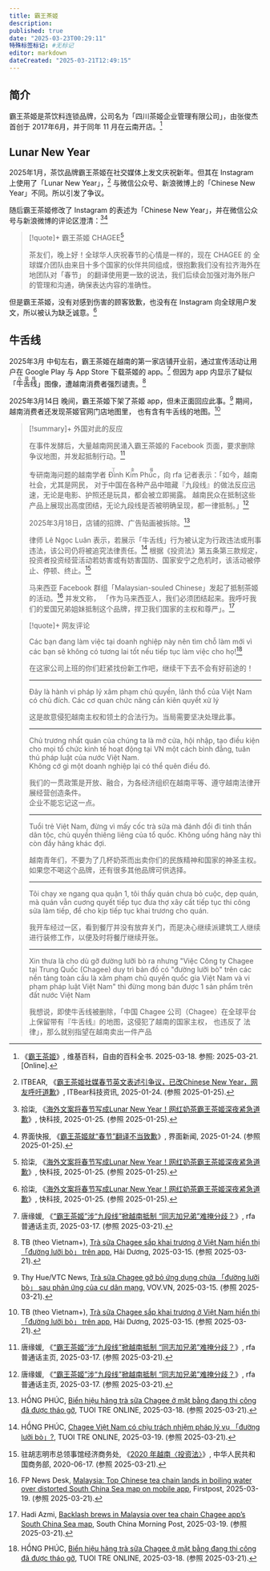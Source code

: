 ```yaml
---
title: 霸王茶姬
description:
published: true
date: "2025-03-23T00:29:11"
特殊标签标记: #无标记
editor: markdown
dateCreated: "2025-03-21T12:49:15"
---
```


## 简介

霸王茶姬是茶饮料连锁品牌，公司名为「四川茶姬企业管理有限公司」，由张俊杰首创于 2017年6月，并于同年 11 月在云南开店。[^DWot]

[^DWot]: 《[霸王茶姬](https://zh.wikipedia.org/zh-hans/霸王茶姬)》, 维基百科，自由的百科全书. 2025-03-18. 参照: 2025-03-21. [Online].

## Lunar New Year

2025年1月，茶饮品牌霸王茶姬在社交媒体上发文庆祝新年。但其在 Instagram 上使用了「Lunar New Year」，[^93204]
与微信公众号、新浪微博上的「Chinese New Year」不同。所以引发了争议。

随后霸王茶姬修改了 Instagram 的表述为「Chinese New Year」，并在微信公众号与新浪微博的评论区澄清：[^27390][^93571]

[^93204]: ITBEAR, 《[霸王茶姬社媒春节英文表述引争议，已改Chinese New Year，网友呼吁道歉](https://web.archive.org/web/20250125025054/http://www.itbear.com.cn/html/2025-01/693204.html)》, ITBear科技资讯, 2025-01-24. (参照 2025-01-25).

[^27390]: 拾柒, 《[海外文案将春节写成Lunar New Year！网红奶茶霸王茶姬深夜紧急道歉](https://web.archive.org/web/20250125055012/https://news.mydrivers.com/1/1027/1027390.htm)》, 快科技, 2025-01-25. (参照 2025-01-25).

[^93571]: 界面快报, 《[霸王茶姬就“春节”翻译不当致歉](https://web.archive.org/web/20250125053458/https://www.jiemian.com/article/12293571.html)》, 界面新闻, 2025-01-24. (参照 2025-01-25).

> [!quote]+ 霸王茶姬 CHAGEE[^27390]
>
> 茶友们，晚上好！全球华人庆祝春节的心情是一样的，现在 CHAGEE 的
> 全球媒介团队由来目十多个国家的伙伴共同组成，很抱歉我们没有拉齐海外在地团队对「春节」
> 的翻译使用更一致的说法，我们后续会加强对海外账户的管理和沟通，确保表达内容的准确性。

但是霸王茶姬，没有对感到伤害的顾客致歉，也没有在 Instagram 向全球用户发文，所以被认为缺乏诚意。[^27390]

## 牛舌线

2025年3月 中旬左右，霸王茶姬在越南的第一家店铺开业前，通过宣传活动让用户在 Google Play 与 App Store 下载茶姬的 app。[^45556]
但因为 app 内显示了疑似「<ruby>牛舌线<rt>九段线</rt></ruby>」图像，遭越南消费者强烈谴责。[^07323]

[^45556]: 唐缘媛, 《[“霸王茶姬”涉“九段线”掀越南抵制 “同志加兄弟”难掩分歧？](https://web.archive.org/web/20250321045556/https://www.rfa.org/mandarin/zhengzhi/waijiao/2025/03/17/tea-queen-nine-dash-line-vietnam-china/)》, rfa 普通话主页, 2025-03-17. (参照 2025-03-21).

[^07323]: TB (theo Vietnam+), [Trà sữa Chagee sắp khai trương ở Việt Nam hiển thị 「đường lưỡi bò」 trên app](https://web.archive.org/web/20250315091627/https://baohaiduong.vn/tra-sua-chagee-sap-khai-truong-o-viet-nam-hien-thi-duong-luoi-bo-tren-app-407323.html), Hải Dương, 2025-03-15. (参照 2025-03-21).

2025年3月14日 晚间，霸王茶姬下架了茶姬 app，但未正面回应此事。[^61448] 期间，越南消费者还发现茶姬官网门店地图里，
也有含有牛舌线的地图。[^07323]

[^61448]: Thy Hue/VTC News, [Trà sữa Chagee gỡ bỏ ứng dụng chứa 「đường lưỡi bò」 sau phản ứng của cư dân mạng](https://web.archive.org/web/20250321044718/https://vov.vn/thi-truong/tra-sua-chagee-go-bo-ung-dung-chua-duong-luoi-bo-sau-phan-ung-cua-cu-dan-mang-post1161448.vov?jskey=gublNUPY44NTAF11Lo4fpQJbgZV5EAJwAg%3D%3D), VOV.VN, 2025-03-15. (参照 2025-03-21).

> [!summary]+ 外国对此的反应
>
> 在事件发酵后，大量越南网民涌入霸王茶姬的 Facebook 页面，要求删除争议地图，并发起抵制行动。[^45556]
>
> 专研南海问题的越南学者 <ruby>Đinh Kim Phúc<rt>丁金福</rt></ruby>，向 rfa 记者表示：「如今，越南社会，尤其是网民，
> 对于中国在各种产品中暗藏『九段线』的做法反应迅速，无论是电影、护照还是玩具，都会被立即揭露。
> 越南民众在抵制这些产品上展现出高度团结，无论九段线是否被明确呈现，都一律抵制。」[^45556]<!-- 2025年3月17日 -->
>
> 2025年3月18日，店铺的招牌、广告贴画被拆除。[^50192]
>
> 律师 Lê Ngọc Luân 表示，若展示「牛舌线」行为被认定为行政违法或刑事违法，该公司仍将被追究法律责任。[^08362]
> 根据《投资法》第五条第三款规定，投资者投资经营活动若妨害或有妨害国防、国家安宁之危机时，该活动被停止、停顿、终止。[^b8cc3]
>
> 马来西亚 Facebook 群组「Malaysian-souled Chinese」发起了抵制茶姬的活动。[^72849] 并发文称，
> 「作为马来西亚人，我们必须团结起来。我呼吁我们的爱国兄弟姐妹抵制这个品牌，捍卫我们国家的主权和尊严」。[^02951]

[^50192]: HỒNG PHÚC, [Biển hiệu hãng trà sữa Chagee ở mặt bằng đang thi công đã được tháo gỡ](https://web.archive.org/web/20250319144832/https://tuoitre.vn/bien-hieu-hang-tra-sua-chagee-o-mat-bang-dang-thi-cong-da-duoc-thao-go-20250318110050192.htm), TUOI TRE ONLINE, 2025-03-18. (参照 2025-03-21).

[^08362]: HỒNG PHÚC, [Chagee Việt Nam có chịu trách nhiệm pháp lý vụ 「đường lưỡi bò」?](https://web.archive.org/web/20250321045213/https://tuoitre.vn/chagee-viet-nam-co-chiu-trach-nhiem-phap-ly-vu-duong-luoi-bo-20250319124608362.htm), TUOI TRE ONLINE, 2025-03-19. (参照 2025-03-21).

[^b8cc3]: 驻胡志明市总领事馆经济商务处, 《[2020 年越南〈投资法〉](https://web.archive.org/web/20250321073925/https://hochiminh.mofcom.gov.cn/zcfg/tz/art/2022/art_0d983ce37c764731a0d2e2fb9bfb8cc3.html)》, 中华人民共和国商务部, 2020-06-17. (参照 2025-03-21).

[^72849]: FP News Desk, [Malaysia: Top Chinese tea chain lands in boiling water over distorted South China Sea map on mobile app](https://web.archive.org/web/20250319151636/https://www.firstpost.com/world/malaysia-top-chinese-tea-chain-lands-in-boiling-water-over-distorted-south-china-sea-map-on-mobile-app-13872849.html), Firstpost, 2025-03-19. (参照 2025-03-21).

[^02951]: Hadi Azmi, [Backlash brews in Malaysia over tea chain Chagee app’s South China Sea map](https://web.archive.org/web/20250320011606/https://www.scmp.com/week-asia/economics/article/3302951/backlash-brews-malaysia-over-chagee-apps-south-china-sea-map-used-beijing), South China Morning Post, 2025-03-19. (参照 2025-03-21).

> [!quote]+ 网友评论
>
> Các bạn đang làm việc tại doanh nghiệp này nên tìm chỗ làm mới vì các bạn sẽ không có tương lai tốt nếu tiếp tục làm
> việc cho họ![^50192]
>
> 在这家公司上班的你们赶紧找份新工作吧，继续干下去不会有好前途的！
>
> ---
>
> Đây là hành vi pháp lý xâm phạm chủ quyền, lãnh thổ của Việt Nam có chủ đích. Các cơ quan chức năng cần kiên quyết xử lý
>
> 这是故意侵犯越南主权和领土的合法行为。当局需要坚决处理此事。
>
> ---
>
> Chủ trương nhất quán của chúng ta là mở cửa, hội nhập, tạo điều kiện cho mọi tổ chức kinh tế hoạt động tại VN một cách
> bình đẳng, tuân thủ pháp luật của nước Việt Nam.<br>
> Không cớ gì một doanh nghiệp lại có thể quên điều đó.
>
> 我们的一贯政策是开放、融合，为各经济组织在越南平等、遵守越南法律开展经营创造条件。<br>
> 企业不能忘记这一点。
>
> ---
>
> Tuổi trẻ Việt Nam, đừng vì mấy cốc trà sữa mà đánh đổi đi tinh thần dân tộc, chủ quyền thiêng liêng của tổ quốc. Không
> uống hãng này thì còn đầy hãng khác đợi.
>
> 越南青年们，不要为了几杯奶茶而出卖你们的民族精神和国家的神圣主权。如果您不喝这个品牌，还有很多其他品牌可供选择。
>
> ---
>
> Tôi chạy xe ngang qua quận 1, tôi thấy quán chưa bỏ cuộc, dẹp quán, mà quán vẫn cuơng quyết tiếp tục đưa thợ xây cất
> tiếp tục thi công sửa làm tiếp, để cho kịp tiếp tục khai trương cho quán.
>
> 我开车经过一区，看到餐厅并没有放弃关门，而是决心继续派建筑工人继续进行装修工作，以便及时将餐厅继续开张。
>
> ---
>
> Xin thưa là cho dù gỡ đường lưỡi bò ra nhưng "Việc Công ty Chagee tại Trung Quốc (Chagee) duy trì bản đồ có "đường
> lưỡi bò" trên các nền tảng toàn cầu là xâm phạm chủ quyền quốc gia Việt Nam và vi phạm pháp luật Việt Nam" thì đừng
> mong bán được 1 sản phẩm trên đất nước Việt Nam
>
> 我想说，即使牛舌线被删除，「中国 Chagee 公司（Chagee）在全球平台上保留带有『牛舌线』的地图，这侵犯了越南的国家主权，
> 也违反了 法律」，那么就别指望在越南卖出一件产品
